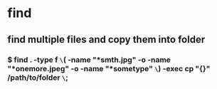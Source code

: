 # find

## find multiple files and copy them into folder

### $ find . -type f `\`( -name "*smth.jpg" -o -name "*onemore.jpeg" -o -name "*sometype" `\`) -exec cp "{}" /path/to/folder `\`;
